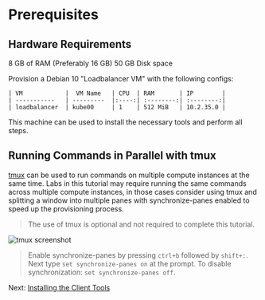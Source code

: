 # Prerequisites

## Hardware Requirements

8 GB of RAM (Preferably 16 GB)
50 GB Disk space

Provision a Debian 10 "Loadbalancer VM" with the following configs:
    
    | VM            |  VM Name   | CPU  | RAM       | IP        |
    | -----------   | ---------  |:----:| :--------:| :--------:|
    | loadbalancer  | kube00     | 1    | 512 MiB   | 10.2.35.0 |

This machine can be used to install the necessary tools and perform all steps.

## Running Commands in Parallel with tmux

[tmux](https://github.com/tmux/tmux/wiki) can be used to run commands on multiple compute instances at the same time. Labs in this tutorial may require running the same commands across multiple compute instances, in those cases consider using tmux and splitting a window into multiple panes with synchronize-panes enabled to speed up the provisioning process.

> The use of tmux is optional and not required to complete this tutorial.

![tmux screenshot](images/tmux-screenshot.png)

> Enable synchronize-panes by pressing `ctrl+b` followed by `shift+:`. Next type `set synchronize-panes on` at the prompt. To disable synchronization: `set synchronize-panes off`.

Next: [Installing the Client Tools](02-client-tools.md)